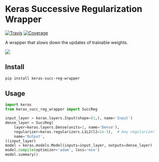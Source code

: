 # Keras Successive Regularization Wrapper

[![Travis](https://travis-ci.org/CyberZHG/keras-succ-reg-wrapper.svg)](https://travis-ci.org/CyberZHG/keras-succ-reg-wrapper)
[![Coverage](https://coveralls.io/repos/github/CyberZHG/keras-succ-reg-wrapper/badge.svg?branch=master)](https://coveralls.io/github/CyberZHG/keras-succ-reg-wrapper)

A wrapper that slows down the updates of trainable weights.

![](https://user-images.githubusercontent.com/853842/50722430-dce6c580-1109-11e9-834d-7dc92b9221db.png)

## Install

```bash
pip install keras-succ-reg-wrapper
```

## Usage

```python
import keras
from keras_succ_reg_wrapper import SuccReg

input_layer = keras.layers.Input(shape=(1,), name='Input')
dense_layer = SuccReg(
    layer=keras.layers.Dense(units=1, name='Dense'),
    regularizer=keras.regularizers.L1L2(l2=1e-3),  # Any regularizer
    name='Output',
)(input_layer)
model = keras.models.Model(inputs=input_layer, outputs=dense_layer)
model.compile(optimizer='adam', loss='mse')
model.summary()
```
